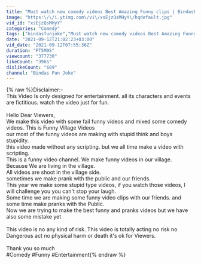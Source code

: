 ```yaml
---
title: "Must watch new comedy videos Best Amazing Funny clips | BindasFunJoke"
image: "https:\/\/i.ytimg.com\/vi\/xsEjzQsMHyY\/hqdefault.jpg"
vid_id: "xsEjzQsMHyY"
categories: "Comedy"
tags: ["bindasfunjoke","Must watch new comedy videos Best Amazing Funny clips","surjapuri comedy"]
date: "2021-09-12T21:02:23+03:00"
vid_date: "2021-09-12T07:55:36Z"
duration: "PT5M9S"
viewcount: "377730"
likeCount: "3965"
dislikeCount: "689"
channel: "Bindas Fun Joke"
---
```

{% raw %}Disclaimer:-<br />This Video Is only designed for entertainment. all its characters and events are fictitious. watch the video just for fun.<br /><br />Hello Dear Viewers,<br />We make this video with some fail funny videos and mixed some comedy videos. This is Funny Village Videos<br />our most of the funny videos are making with stupid think and boys stupidity. <br />this video made without any scripting. but we all time make a video with scripting.<br />This is a funny video channel. We make funny videos in our village. Because We are living in the village.<br />All videos are shoot in the village side.<br />sometimes we make prank with the public and our friends.<br />This year we make some stupid type videos, if you watch those videos, I will challenge you you can't stop your laugh.<br />Some time we are making some funny video clips with our friends. and some time make pranks with the Public. <br />Now we are trying to make the best funny and pranks videos but we have also some mistake yet<br /><br />This video is no any kind of risk. This video is totally acting no risk no Dangerous act no physical harm or death it's ok for Viewers.<br /><br /> Thank you so much <br /> #Comedy #Funny #Entertainment{% endraw %}
